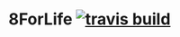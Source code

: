 # 8ForLife [![travis build](https://img.shields.io/travis/MadMed677/8ForLife.svg)](https://travis-ci.org/MadMed677/8ForLife)
